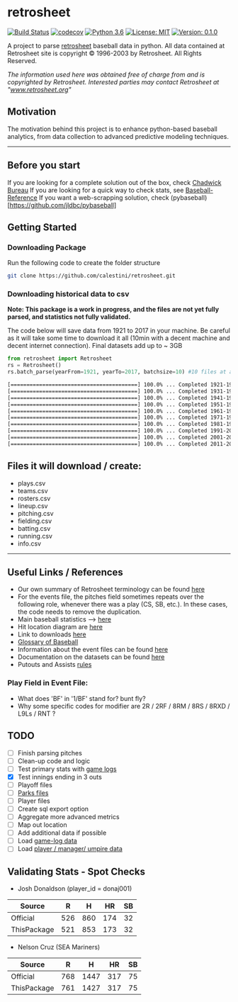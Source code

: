 # retrosheet

[![Build Status](https://travis-ci.org/calestini/retrosheet.svg?branch=master)](https://travis-ci.org/calestini/retrosheet) [![codecov](https://codecov.io/gh/calestini/retrosheet/branch/master/graph/badge.svg)](https://codecov.io/gh/calestini/retrosheet) [![Python 3.6](https://img.shields.io/badge/python-3.6-blue.svg)](https://www.python.org/downloads/release/python-360/) [![License: MIT](https://img.shields.io/badge/License-MIT-yellow.svg)](https://opensource.org/licenses/MIT) [![Version: 0.1.0](https://img.shields.io/badge/version-0.1.0-green.svg)](https://img.shields.io/badge/version-0.1.0-green.svg)


A project to parse [retrosheet](https://www.retrosheet.org) baseball data in python. All data contained at Retrosheet site is copyright © 1996-2003 by Retrosheet. All Rights Reserved.

  _The information used here was obtained free of charge from and is copyrighted by Retrosheet.  Interested parties may contact Retrosheet at "www.retrosheet.org"_

## Motivation

The motivation behind this project is to enhance python-based baseball analytics, from data collection to advanced predictive modeling techniques.

---
## Before you start

If you are looking for a complete solution out of the box, check [Chadwick Bureau](http://chadwick-bureau.com/)
If you are looking for a quick way to check stats, see [Baseball-Reference](https://www.baseball-reference.com)
If you want a web-scrapping solution, check (pybaseball)[https://github.com/jldbc/pybaseball]

## Getting Started

### Downloading Package

Run the following code to create the folder structure
```bash
git clone https://github.com/calestini/retrosheet.git
```

### Downloading historical data to csv

**Note: This package is a work in progress, and the files are not yet fully parsed, and statistics not fully validated.**

The code below will save data from 1921 to 2017 in your machine. Be careful as it will take some time to download it all (10min with a decent machine and decent internet connection). Final datasets add up to ~ 3GB

```python
from retrosheet import Retrosheet
rs = Retrosheet()
rs.batch_parse(yearFrom=1921, yearTo=2017, batchsize=10) #10 files at a time
```
```bash
[========================================] 100.0% ... Completed 1921-1930
[========================================] 100.0% ... Completed 1931-1940
[========================================] 100.0% ... Completed 1941-1950
[========================================] 100.0% ... Completed 1951-1960
[========================================] 100.0% ... Completed 1961-1970
[========================================] 100.0% ... Completed 1971-1980
[========================================] 100.0% ... Completed 1981-1990
[========================================] 100.0% ... Completed 1991-2000
[========================================] 100.0% ... Completed 2001-2010
[========================================] 100.0% ... Completed 2011-2017
```

## Files it will download / create:

  - plays.csv
  - teams.csv
  - rosters.csv
  - lineup.csv
  - pitching.csv
  - fielding.csv
  - batting.csv
  - running.csv
  - info.csv

---
## Useful Links / References

  - Our own summary of Retrosheet terminology can be found [here](retrosheet/info.txt)
  - For the events file, the pitches field sometimes repeats over the following role, whenever there was a play (CS, SB, etc.). In these cases, the code needs to remove the duplication.
  - Main baseball statistics --> [here](https://en.wikipedia.org/wiki/Baseball_statistics)
  - Hit location diagram are [here](https://www.retrosheet.org/location.htm)
  - Link to downloads [here](https://www.retrosheet.org/game.htm)
  - [Glossary of Baseball](https://en.wikipedia.org/wiki/Glossary_of_baseball)
  - Information about the event files can be found [here](https://www.retrosheet.org/eventfile.htm)
  - Documentation on the datasets can be found [here](https://www.retrosheet.org/datause.txt)
  - Putouts and Assists [rules](https://baseballscoring.wordpress.com/site-index/putouts-and-assists/)


### Play Field in Event File:

  - What does 'BF' in '1/BF' stand for? bunt fly?
  - Why some specific codes for modifier are 2R / 2RF / 8RM / 8RS / 8RXD / L9Ls / RNT ?

## TODO

- [ ] Finish parsing pitches
- [ ] Clean-up code and logic
- [ ] Test primary stats with [game logs](https://www.retrosheet.org/gamelogs/)
- [X] Test innings ending in 3 outs
- [ ] Playoff files
- [ ] [Parks files](https://www.retrosheet.org/parkcode.txt)
- [ ] Player files
- [ ] Create sql export option
- [ ] Aggregate more advanced metrics
- [ ] Map out location
- [ ] Add additional data if possible
- [ ] Load [game-log data](https://www.retrosheet.org/gamelogs/)
- [ ] Load [player / manager/ umpire data](https://www.retrosheet.org/retroID.htm)

## Validating Stats - Spot Checks

  - Josh Donaldson (player_id = donaj001)

| Source | R | H | HR | SB |
|-|:-:|:-:|:-:|:-:|
| Official | 526 | 860 | 174 | 32 |
| ThisPackage | 521  | 853 | 173 | 32 |

  - Nelson Cruz (SEA Mariners)

| Source | R | H | HR | SB |
|-|:-:|:-:|:-:|:-:|
| Official | 768 | 1447 | 317 | 75 |
| ThisPackage | 761  | 1427 | 317 | 75 |
